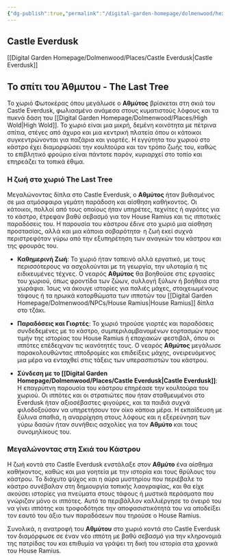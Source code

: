 ```yaml
---
{"dg-publish":true,"permalink":"/digital-garden-homepage/dolmenwood/hexes/0401-castle-everdusk/"}
---
```


## Castle Everdusk

[[Digital Garden Homepage/Dolmenwood/Places/Castle Everdusk\|Castle Everdusk]]

## Το σπίτι του Άθμυτου - The Last Tree

Το χωριό Φωτοκέρας όπου μεγάλωσε ο **Αθμύτος** βρίσκεται στη σκιά του Castle Everdusk, φωλιασμένο ανάμεσα στους κυματιστούς λόφους και τα πυκνά δάση του [[Digital Garden Homepage/Dolmenwood/Places/High Wold\|High Wold]]. Το χωριό είναι μια μικρή, δεμένη κοινότητα με πέτρινα σπίτια, στέγες από άχυρο και μια κεντρική πλατεία όπου οι κάτοικοι συγκεντρώνονται για παζάρια και γιορτές. Η εγγύτητα του χωριού στο κάστρο έχει διαμορφώσει την κουλτούρα και τον τρόπο ζωής του, καθώς το επιβλητικό φρούριο είναι πάντοτε παρόν, κυριαρχεί στο τοπίο και επηρεάζει τα τοπικά έθιμα.

### Η ζωή στο χωριό The Last Tree

Μεγαλώνοντας δίπλα στο Castle Everdusk, ο **Αθμύτος** ήταν βυθισμένος σε μια ατμόσφαιρα γεμάτη παράδοση και αίσθηση καθήκοντος. Οι κάτοικοι, πολλοί από τους οποίους ήταν υπηρέτες, τεχνίτες ή αγρότες για το κάστρο, έτρεφαν βαθύ σεβασμό για τον House Ramius και τις ιπποτικές παραδόσεις του. Η παρουσία του κάστρου έδινε στο χωριό μια αίσθηση προστασίας, αλλά και μια κάποια σοβαρότητα· η ζωή εκεί συχνά περιστρεφόταν γύρω από την εξυπηρέτηση των αναγκών του κάστρου και της φρουράς του.

- **Καθημερινή Ζωή**: Το χωριό ήταν ταπεινό αλλά εργατικό, με τους περισσότερους να ασχολούνται με τη γεωργία, την υλοτομία ή τις ειδικευμένες τέχνες. Ο νεαρός **Αθμύτος** θα βοηθούσε στις εργασίες του χωριού, όπως φροντίδα των ζώων, συλλογή ξύλων ή βοήθεια στα χωράφια. Ίσως να άκουγε ιστορίες για παλιές μάχες, στοιχειωμένους τάφους ή τα ηρωικά κατορθώματα των ιπποτών του [[Digital Garden Homepage/Dolmenwood/NPCs/House Ramius\|House Ramius]] δίπλα στο τζάκι.

- **Παραδόσεις και Γιορτές**: Το χωριό τηρούσε γιορτές και παραδόσεις συνδεδεμένες με το κάστρο, συμπεριλαμβανομένων εορτασμών προς τιμήν της ιστορίας του House Ramius ή εποχιακών φεστιβάλ, όπου οι ιππότες επέδειχναν τις ικανότητές τους. Ο νεαρός **Αθμύτος** μεγάλωσε παρακολουθώντας ιπποδρομίες και επιδείξεις μάχης, ονειρευόμενος μια μέρα να ενταχθεί στις τάξεις των υπερασπιστών του κάστρου.

- **Σύνδεση με το [[Digital Garden Homepage/Dolmenwood/Places/Castle Everdusk\|Castle Everdusk]]**: Η επαγρύπνη παρουσία του κάστρου επηρέασε την κουλτούρα του χωριού. Οι ιππότες και οι στρατιώτες που ήταν σταθμευμένοι στο Everdusk ήταν αξιοσέβαστες φιγούρες, και τα παιδιά συχνά φιλοδοξούσαν να υπηρετήσουν τον οίκο κάποια μέρα. Η εκπαίδευση με ξύλινα σπαθιά, η αναρρίχηση στους λόφους και η εξερεύνηση των γύρω δασών ήταν συνήθεις ασχολίες για τον **Αθμύτο** και τους συνομηλίκους του.

### Μεγαλώνοντας στη Σκιά του Κάστρου

Η ζωή κοντά στο Castle Everdusk ενστάλαξε στον **Αθμύτο** ένα αίσθημα καθήκοντος, καθώς και μια γοητεία με την ιστορία και τους θρύλους του κάστρου. Το διάχυτο ψύχος και η αύρα μυστηρίου που περιέβαλε το κάστρο συνέβαλαν στη δημιουργία τοπικής λαογραφίας, και θα είχε ακούσει ιστορίες για πνεύματα στους τάφους ή μυστικά περάσματα που γνώριζαν μόνο οι ιππότες. Αυτό το περιβάλλον καλλιέργησε το όνειρό του να γίνει ιππότης και τροφοδότησε την αποφασιστικότητά του να αποδείξει τον εαυτό του άξιο των παραδόσεων που τηρούσε ο House Ramius.

Συνολικά, η ανατροφή του **Αθμύτου** στο χωριό κοντά στο Castle Everdusk τον διαμόρφωσε σε έναν νέο ιππότη με βαθύ σεβασμό για την κληρονομιά της πατρίδας του και επιθυμία να γράψει τη δική του ιστορία στα χρονικά του House Ramius.